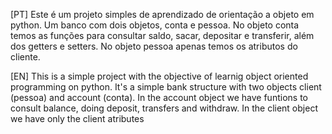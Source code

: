 [PT] Este é um projeto simples de aprendizado de orientação a objeto em python. Um banco com dois objetos, conta e pessoa. No objeto conta temos as funções para consultar saldo, sacar, depositar e transferir, além dos getters e setters. No objeto pessoa apenas temos os atributos do cliente.

[EN] This is a simple project with the objective of learnig object oriented programming on python. It's a simple bank structure with two objects client (pessoa) and account (conta). In the account object we have funtions to consult balance, doing deposit, transfers and withdraw. In the client object we have only the client atributes
